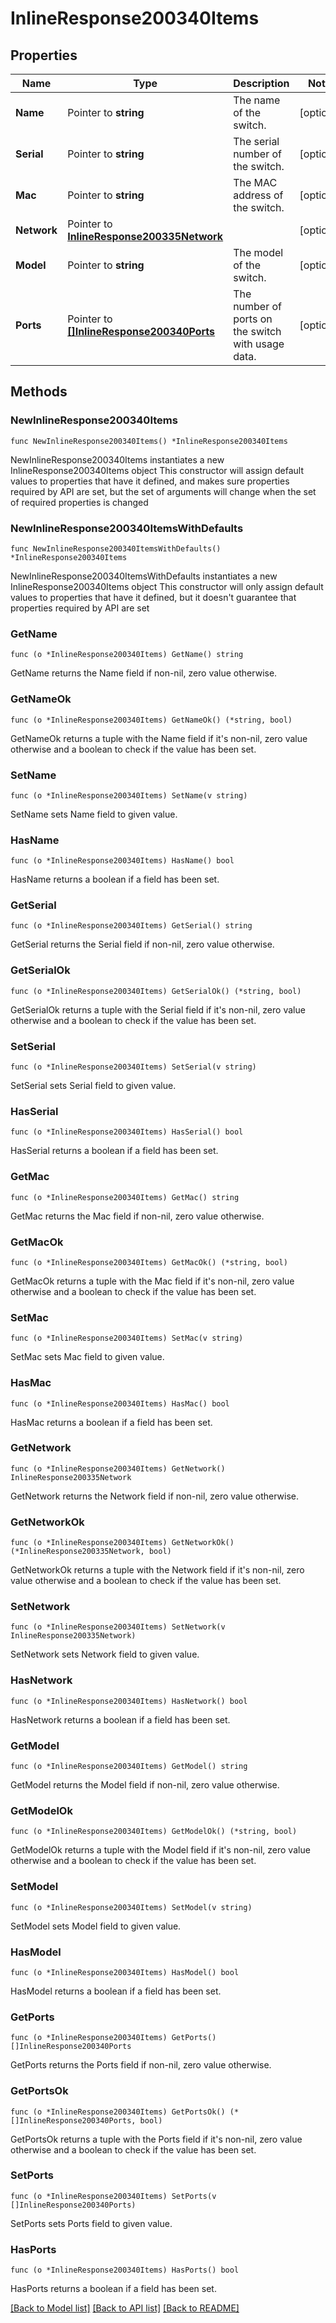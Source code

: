 # InlineResponse200340Items

## Properties

Name | Type | Description | Notes
------------ | ------------- | ------------- | -------------
**Name** | Pointer to **string** | The name of the switch. | [optional] 
**Serial** | Pointer to **string** | The serial number of the switch. | [optional] 
**Mac** | Pointer to **string** | The MAC address of the switch. | [optional] 
**Network** | Pointer to [**InlineResponse200335Network**](InlineResponse200335Network.md) |  | [optional] 
**Model** | Pointer to **string** | The model of the switch. | [optional] 
**Ports** | Pointer to [**[]InlineResponse200340Ports**](InlineResponse200340Ports.md) | The number of ports on the switch with usage data. | [optional] 

## Methods

### NewInlineResponse200340Items

`func NewInlineResponse200340Items() *InlineResponse200340Items`

NewInlineResponse200340Items instantiates a new InlineResponse200340Items object
This constructor will assign default values to properties that have it defined,
and makes sure properties required by API are set, but the set of arguments
will change when the set of required properties is changed

### NewInlineResponse200340ItemsWithDefaults

`func NewInlineResponse200340ItemsWithDefaults() *InlineResponse200340Items`

NewInlineResponse200340ItemsWithDefaults instantiates a new InlineResponse200340Items object
This constructor will only assign default values to properties that have it defined,
but it doesn't guarantee that properties required by API are set

### GetName

`func (o *InlineResponse200340Items) GetName() string`

GetName returns the Name field if non-nil, zero value otherwise.

### GetNameOk

`func (o *InlineResponse200340Items) GetNameOk() (*string, bool)`

GetNameOk returns a tuple with the Name field if it's non-nil, zero value otherwise
and a boolean to check if the value has been set.

### SetName

`func (o *InlineResponse200340Items) SetName(v string)`

SetName sets Name field to given value.

### HasName

`func (o *InlineResponse200340Items) HasName() bool`

HasName returns a boolean if a field has been set.

### GetSerial

`func (o *InlineResponse200340Items) GetSerial() string`

GetSerial returns the Serial field if non-nil, zero value otherwise.

### GetSerialOk

`func (o *InlineResponse200340Items) GetSerialOk() (*string, bool)`

GetSerialOk returns a tuple with the Serial field if it's non-nil, zero value otherwise
and a boolean to check if the value has been set.

### SetSerial

`func (o *InlineResponse200340Items) SetSerial(v string)`

SetSerial sets Serial field to given value.

### HasSerial

`func (o *InlineResponse200340Items) HasSerial() bool`

HasSerial returns a boolean if a field has been set.

### GetMac

`func (o *InlineResponse200340Items) GetMac() string`

GetMac returns the Mac field if non-nil, zero value otherwise.

### GetMacOk

`func (o *InlineResponse200340Items) GetMacOk() (*string, bool)`

GetMacOk returns a tuple with the Mac field if it's non-nil, zero value otherwise
and a boolean to check if the value has been set.

### SetMac

`func (o *InlineResponse200340Items) SetMac(v string)`

SetMac sets Mac field to given value.

### HasMac

`func (o *InlineResponse200340Items) HasMac() bool`

HasMac returns a boolean if a field has been set.

### GetNetwork

`func (o *InlineResponse200340Items) GetNetwork() InlineResponse200335Network`

GetNetwork returns the Network field if non-nil, zero value otherwise.

### GetNetworkOk

`func (o *InlineResponse200340Items) GetNetworkOk() (*InlineResponse200335Network, bool)`

GetNetworkOk returns a tuple with the Network field if it's non-nil, zero value otherwise
and a boolean to check if the value has been set.

### SetNetwork

`func (o *InlineResponse200340Items) SetNetwork(v InlineResponse200335Network)`

SetNetwork sets Network field to given value.

### HasNetwork

`func (o *InlineResponse200340Items) HasNetwork() bool`

HasNetwork returns a boolean if a field has been set.

### GetModel

`func (o *InlineResponse200340Items) GetModel() string`

GetModel returns the Model field if non-nil, zero value otherwise.

### GetModelOk

`func (o *InlineResponse200340Items) GetModelOk() (*string, bool)`

GetModelOk returns a tuple with the Model field if it's non-nil, zero value otherwise
and a boolean to check if the value has been set.

### SetModel

`func (o *InlineResponse200340Items) SetModel(v string)`

SetModel sets Model field to given value.

### HasModel

`func (o *InlineResponse200340Items) HasModel() bool`

HasModel returns a boolean if a field has been set.

### GetPorts

`func (o *InlineResponse200340Items) GetPorts() []InlineResponse200340Ports`

GetPorts returns the Ports field if non-nil, zero value otherwise.

### GetPortsOk

`func (o *InlineResponse200340Items) GetPortsOk() (*[]InlineResponse200340Ports, bool)`

GetPortsOk returns a tuple with the Ports field if it's non-nil, zero value otherwise
and a boolean to check if the value has been set.

### SetPorts

`func (o *InlineResponse200340Items) SetPorts(v []InlineResponse200340Ports)`

SetPorts sets Ports field to given value.

### HasPorts

`func (o *InlineResponse200340Items) HasPorts() bool`

HasPorts returns a boolean if a field has been set.


[[Back to Model list]](../README.md#documentation-for-models) [[Back to API list]](../README.md#documentation-for-api-endpoints) [[Back to README]](../README.md)


